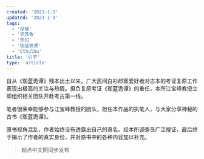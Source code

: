 ```yaml
---
created: '2023-1-3'
updated: '2023-1-3'
tags:
  - '惊悚'
  - '克苏鲁'
  - '东幻'
  - '珈蓝诡谭'
  - 'Cthulhu'
title: '引子'
type: 'article'
---
```


自从《珈蓝诡谭》残本出土以来，广大民间白衫郎案爱好者对古本的考证复原工作表现出极高的关注与热情。担负复原考证《珈蓝诡谭》的重任，本所江宝峰教授立即组织相关团队开赴考古第一线。

笔者很荣幸能够参与江宝峰教授的团队，担任本作品的执笔人，与大家分享神秘的古书《珈蓝诡谭》。

原书视角混乱，作者始终没有透露出自己的真名。经本所调查员广泛搜证，最后终于揭示了作者的真实身份，并对原书中的各种内容加以补充。

> 起点中文网同步发布
